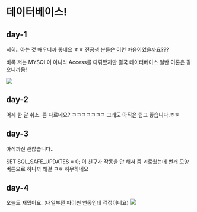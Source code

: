 # 데이터베이스!

## day-1
히히.. 아는 것 배우니까 좋네요 ㅎㅎ
전공생 분들은 이런 마음이었을까요???

비록 저는 MYSQL이 아니라 Access를 다뤄봤지만 결국 데이터베이스 일반 이론은 같으니까욤!

![](https://i.pinimg.com/736x/fd/67/f3/fd67f3a52dcf4f6c1e8db035001ad63f.jpg)


## day-2

어제 한 말 취소. 좀 다르네요? ㅋㅋㅋㅋㅋㅋㅋ
그래도 아직은 쉽고 좋습니다.ㅎㅎ


## day-3

아직까진 괜찮습니다..

SET SQL_SAFE_UPDATES = 0;
이 친구가 작동을 안 해서 좀 괴로웠는데 번개 모양 버튼으로 하니까 해결 ㅋㅎ 허무하네요


## day-4

오늘도 재밌어요. (내일부턴 파이썬 연동인데 걱정이네요)
 ![](https://i.pinimg.com/736x/5e/f5/3f/5ef53f13847edf15cae29c649bb9b7f4.jpg)
 